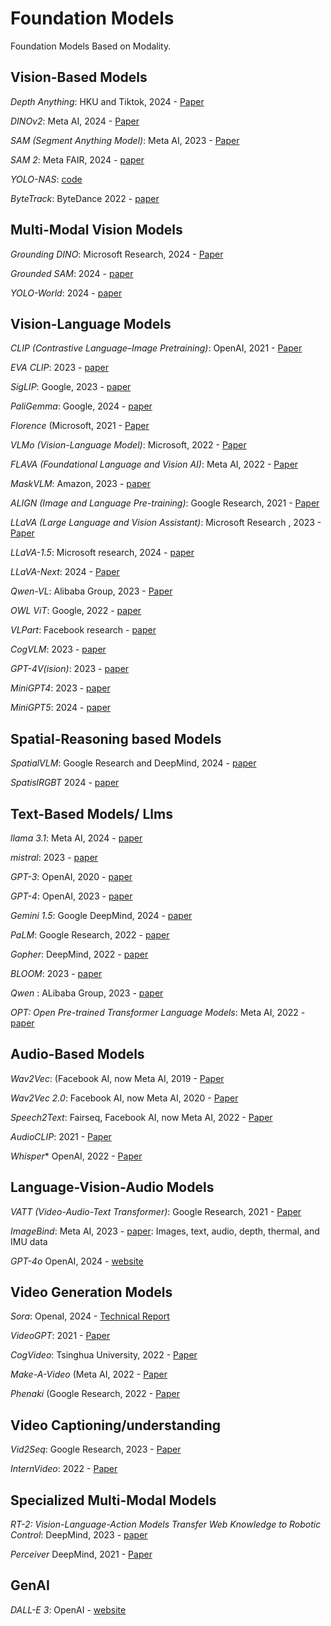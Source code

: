 # Foundation Models
Foundation Models Based on Modality.

## Vision-Based Models

*Depth Anything*: HKU and Tiktok, 2024 - [Paper](https://arxiv.org/pdf/2406.09414)

*DINOv2*: Meta AI, 2024 - [Paper](https://arxiv.org/pdf/2304.07193)

*SAM (Segment Anything Model)*: Meta AI, 2023 - [Paper](https://arxiv.org/pdf/2304.02643)

*SAM 2*: Meta FAIR, 2024 - [paper](https://scontent-hou1-1.xx.fbcdn.net/v/t39.2365-6/453323338_287900751050452_6064535069828837026_n.pdf?_nc_cat=107&ccb=1-7&_nc_sid=3c67a6&_nc_ohc=TnvI-AaGawoQ7kNvgEOJCXb&_nc_ht=scontent-hou1-1.xx&oh=00_AYAi98_rkXI2UXDI3qN4a2ZrRPn9hzdxkyhXuJX5mBYkOQ&oe=66AECA39)

*YOLO-NAS*: [code](https://github.com/Deci-AI/super-gradients/tree/master)

*ByteTrack*: ByteDance 2022 - [paper](https://github.com/Deci-AI/super-gradients/tree/master)


## Multi-Modal Vision Models

*Grounding DINO*: Microsoft Research, 2024 - [Paper](https://arxiv.org/pdf/2303.05499)

*Grounded SAM*: 2024 - [paper](https://arxiv.org/pdf/2401.14159)

*YOLO-World*: 2024 - [paper](https://arxiv.org/pdf/2401.17270)

## Vision-Language Models


*CLIP (Contrastive Language–Image Pretraining)*: OpenAI, 2021 - [Paper](https://arxiv.org/abs/2103.00020)

*EVA CLIP*: 2023 - [paper](https://arxiv.org/pdf/2303.15389)

*SigLIP*: Google, 2023 - [paper](https://arxiv.org/pdf/2303.15343)

*PaliGemma*: Google, 2024 - [paper](https://arxiv.org/pdf/2407.07726)

*Florence* (Microsoft, 2021 - [Paper](https://arxiv.org/pdf/2111.11432)

*VLMo (Vision-Language Model)*: Microsoft, 2022 - [Paper](https://arxiv.org/pdf/2111.02358)

*FLAVA (Foundational Language and Vision AI)*: Meta AI, 2022 - [Paper](https://arxiv.org/abs/2112.04482)

*MaskVLM*: Amazon, 2023 - [paper](https://arxiv.org/pdf/2208.02131)

*ALIGN (Image and Language Pre-training)*: Google Research, 2021 - [Paper](https://arxiv.org/abs/2102.05918)

*LLaVA (Large Language and Vision Assistant)*: Microsoft Research , 2023 - [Paper](https://arxiv.org/abs/2304.08485)

*LLaVA-1.5*: Microsoft research, 2024 - [paper](https://arxiv.org/pdf/2310.03744)

*LLaVA-Next*: 2024 - [Paper](https://arxiv.org/pdf/2407.07895)

*Qwen-VL*: Alibaba Group, 2023 - [Paper](https://arxiv.org/pdf/2308.12966)

*OWL ViT*: Google, 2022 - [paper](https://arxiv.org/pdf/2205.06230)

*VLPart*: Facebook research - [paper](https://arxiv.org/pdf/2305.11173)

*CogVLM*: 2023 - [paper](https://arxiv.org/pdf/2311.03079)

*GPT-4V(ision)*: 2023 - [paper](https://arxiv.org/pdf/2311.01361)

*MiniGPT4*: 2023 - [paper](https://arxiv.org/pdf/2304.10592)

*MiniGPT5*: 2024 - [paper](https://arxiv.org/pdf/2310.02239)

## Spatial-Reasoning based Models

*SpatialVLM*: Google Research and DeepMind, 2024 - [paper](https://arxiv.org/pdf/2401.12168)

*SpatislRGBT* 2024 - [paper](https://arxiv.org/pdf/2406.01584)

## Text-Based Models/ Llms

*llama 3.1*: Meta AI, 2024 - [paper](https://scontent-hou1-1.xx.fbcdn.net/v/t39.2365-6/452387774_1036916434819166_4173978747091533306_n.pdf?_nc_cat=104&ccb=1-7&_nc_sid=3c67a6&_nc_ohc=DTS7hDTcxZoQ7kNvgF4bFEz&_nc_ht=scontent-hou1-1.xx&oh=00_AYAqN_LRjPCy1pIH8_C5ac0I3-E2LiS33XcTo-ZkX_J7qQ&oe=66AD830D)

*mistral*: 2023 - [paper](https://arxiv.org/pdf/2310.06825)

*GPT-3*: OpenAI, 2020 - [paper](https://arxiv.org/pdf/2005.14165)

*GPT-4*: OpenAI, 2023 - [paper](https://cdn.openai.com/papers/gpt-4.pdf)

*Gemini 1.5*: Google DeepMind, 2024 - [paper](https://arxiv.org/pdf/2403.05530)

*PaLM*: Google Research, 2022 - [paper](https://arxiv.org/pdf/2204.02311)

*Gopher*: DeepMind, 2022 - [paper](https://arxiv.org/pdf/2112.11446)

*BLOOM*: 2023 - [paper](https://arxiv.org/pdf/2211.05100)

*Qwen* : ALibaba Group, 2023 - [paper](https://arxiv.org/pdf/2309.16609)

*OPT: Open Pre-trained Transformer Language Models*: Meta AI, 2022 - [paper](https://arxiv.org/pdf/2205.01068)


## Audio-Based Models

*Wav2Vec*: (Facebook AI, now Meta AI, 2019 - [Paper](https://arxiv.org/pdf/1904.05862)

*Wav2Vec 2.0*: Facebook AI, now Meta AI, 2020 - [Paper](https://arxiv.org/abs/2006.11477)

*Speech2Text*: Fairseq, Facebook AI, now Meta AI, 2022 - [Paper](https://arxiv.org/pdf/2010.05171)

*AudioCLIP*: 2021 - [Paper](https://arxiv.org/abs/2106.13043)

*Whisper** OpenAI, 2022 - [Paper](https://cdn.openai.com/papers/whisper.pdf)

## Language-Vision-Audio Models

*VATT (Video-Audio-Text Transformer)*: Google Research, 2021 - [Paper](https://arxiv.org/abs/2104.11178)

*ImageBind*:  Meta AI, 2023 - [paper](https://arxiv.org/pdf/2305.05665): Images, text, audio, depth, thermal, and IMU data 

*GPT-4o* OpenAI, 2024 - [website](https://openai.com/index/hello-gpt-4o/)

## Video Generation Models

*Sora*: OpenaI, 2024 - [Technical Report](https://openai.com/index/video-generation-models-as-world-simulators/)

*VideoGPT*: 2021 - [Paper](https://arxiv.org/abs/2104.10157)

*CogVideo*: Tsinghua University, 2022 - [Paper](https://arxiv.org/abs/2205.15868)

*Make-A-Video* (Meta AI, 2022 - [Paper](https://arxiv.org/abs/2209.14792)

*Phenaki* (Google Research, 2022 - [Paper](https://arxiv.org/abs/2210.02399)

## Video Captioning/understanding

*Vid2Seq*: Google Research, 2023 - [Paper](https://arxiv.org/pdf/2302.14115)

*InternVideo*: 2022 - [Paper](https://arxiv.org/pdf/2212.03191)

## Specialized Multi-Modal Models

*RT-2: Vision-Language-Action Models Transfer Web Knowledge to Robotic Control*: DeepMind, 2023 - [paper](https://arxiv.org/pdf/2307.15818)

*Perceiver* DeepMind, 2021 - [Paper](https://arxiv.org/abs/2103.03206)


## GenAI

*DALL-E 3*: OpenAI - [website](https://openai.com/index/dall-e-3/)
